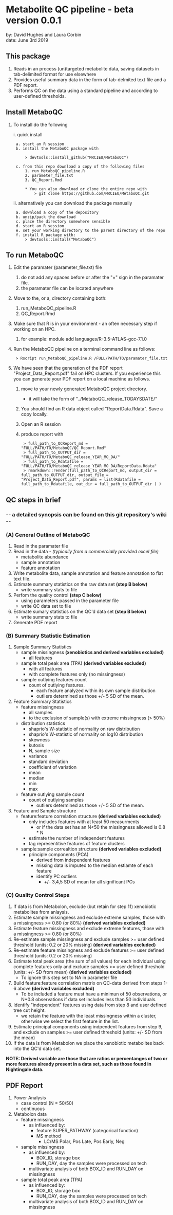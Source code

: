 # Metabolite QC pipeline - beta version 0.0.1

by: David Hughes and Laura Corbin	
date: June 3rd 2019

## This package
1. Reads in an process (un)targeted metabolite data, saving datasets in tab-delimited format for use elsewhere
2. Provides useful summary data in the form of tab-delmited text file and a PDF report.
3. Performs QC on the data using a standard pipeline and according to user-defined thresholds.

## Install MetaboQC
1. To install do the following
	
	 i. quick install
	
		a. start an R session
		b. install the MetaboQC package with

			> devtools::install_github("MRCIEU/MetaboQC")

		c. from this repo download a copy of the following files
			1. run_MetaboQC_pipeline.R
			2. parameter_file.txt
			3. QC_Report.Rmd
			
			* You can also download or clone the entire repo with
				> git clone https://github.com/MRCIEU/MetaboQC.git

	ii. alternatively you can download the package manually

		a. download a copy of the depository
		b. unzip/pack the download
		c. place the directory somewhere sensible
		d. start an R session
		e. set your working directory to the parent directory of the repo
		f. install R package with: 
			> devtools::install("MetaboQC")


## To run MetaboQC

1. Edit the paramater (parameter_file.txt) file
	1.	do not add any spaces before or after the "=" sign in the paramater file.
	2. the paramater file can be located anywhere
2. Move to the, or a, directory containing both:
	1. run_MetaboQC_pipeline.R
	2. QC_Report.Rmd
3. Make sure that R is in your environment - an often necessary step if working on an HPC.
	1. for example: module add languages/R-3.5-ATLAS-gcc-7.1.0
4. Run the MetaboQC pipeline on a terminal command line as follows:
		
		> Rscript run_MetaboQC_pipeline.R /FULL/PATH/TO/paramater_file.txt

5. We have seen that the generation of the PDF report "Project_Data_Report.pdf" fail on HPC clusters. If you experience this you can generate your PDF report on a local machine as follows.
	1. move to your newly generated MetaboQC project directory. 
		* it will take the form of "../MetaboQC_release_TODAYSDATE/"
	2. You should find an R data object called "ReportData.Rdata". Save a copy locally.
	3. Open an R session
	4. produce report with
		
			> full_path_to_QCReport_md = "FULL/PATH/TO/MetaboQC/QC_Report.Rmd"
			> full_path_to_OUTPUT_dir = "FULL/PATH/TO/MetaboQC_release_YEAR_MO_DA/"
			> full_path_to_Rdatafile = "FULL/PATH/TO/MetaboQC_release_YEAR_MO_DA/ReportData.Rdata"
			> rmarkdown::render(full_path_to_QCReport_md, output_dir = full_path_to_OUTPUT_dir, output_file = "Project_Data_Report.pdf", params = list(Rdatafile = full_path_to_Rdatafile, out_dir = full_path_to_OUTPUT_dir ) )


## QC steps in brief

### -- a detailed synopsis can be found on this git repository's wiki --

### (A) General Outline of MetaboQC
1. Read in the paramater file
2. Read in the data  -  *(typically from a commercially provided excel file)*
	* metabolite abundance
	* sample annotation
	* feature annotation
3. Write metabolite data, sample annotation and feature annotation to flat text file.
4. Estimate summary statistics on the raw data set **(step B below)**
	* write summary stats to file
5. Perfom the quality control **(step C below)**
	* using parameters passed in the parameter file 
	* write QC data set to file
6. Estimate sumary statistics on the QC'd data set **(step B below)**
	* write summary stats to file
7. Generate PDF report

### (B) Summary Statistic Estimation
1. Sample Summary Statistics
	* sample missingness **(xenobiotics and derived variables excluded)**
		+ all features
	* sample total peak area (TPA) **(derived variables excluded)**
		+ with all features 
		+ with complete features only (no missingness) 
	* sample outlying features count
		+ count of outlying features. 
			+ each feature analyzed within its own sample distribution
			+ outliers determined as those +/- 5 SD of the mean.
2. Feature Summary Statistics
	* feature missingness
		+ all samples
		+ to the exclusion of sample(s) with extreme missingness (> 50%)
	* distribution statistics
		+ shaprio's W-statistic of normality on raw distribution
		+ shaprio's W-statistic of normality on log10 distribution
		+ skewness
		+ kutosis
		+ N, sample size
		+ variance
		+ standard deviation
		+ coefficient of variation
		+ mean
		+ median
		+ min
		+ max
	* feature outlying sample count
		+ count of outlying samples 
			+ outliers determined as those +/- 5 SD of the mean.
3. Feature and Sample structure
	* feature:feature correlation structure **(derived variables excluded)**
		+ only includes features with at least 50 measurments
			+ or if the data set has an N<50 the missingness allowed is 0.8 * N
		+ estimate the number of independent features
		+ tag representitive features of feature clusters
	* sample:sample correaltion structure **(derived variables excluded)**
		+ principle components (PCA)
			* derived from independent features
			* missing data is imputed to the median estiamte of each feature
			* identify PC outliers
				* +/- 3,4,5 SD of mean for all significant PCs

### (C) Quality Control Steps
1. If data is from Metabolon, exclude (but retain for step 11) xenobiotic metabolites from anlaysis.
2. Estimate sample missingness and exclude extreme samples, those with a missingness >= 0.80 (or 80%) **(derived variables excluded)**
3. Estimate feature missingness and exclude extreme features, those with a missingness >= 0.80 (or 80%)
4. Re-estimate sample missingness and exclude samples >= user defined threshold (units: 0.2 or 20% missing) **(derived variables excluded)**
5. Re-estimate feature missingness and exclude features >= user defined threshold (units: 0.2 or 20% missing)
6. Estimate total peak area (the sum of all values) for each individual using complete features only and exclude samples >= user defined threshold (units: +/- SD from mean)  **(derived variables excluded)**
	* To ignore this step set to NA in parameter file
8. Build feature:feature correlation matrix on QC-data derived from steps 1-6 above **(derived variables excluded)**
	* To be included a feature must have a minimun of 50 observations, or N*0.8 observations if data set includes less than 50 individuals.
9. Identify "independent" features using data from step 8 and user defined tree cut height.
	* we retain the feature with the least missingness within a cluster, otherwise we select the first feature in the list. 	
10. Estimate principal components using indpendent features from step 9, and exclude on samples >= user defined threshold (units: +/- SD from the mean)
11. If the data is from Metabolon we place the xenobiotic metabolites back into the QC'd data set. 


**NOTE: Derived variable are those that are ratios or percentanges of two or more features already present in a data set, such as those found in Nightingale data.**

## PDF Report

1. Power Analysis
	* case control (N = 50/50) 
	* continuous
2. Metabolon data
	* feature missingness
		+ as influenced by:
			+ feature SUPER_PATHWAY (categorical function)
			+ MS method
				+ LC/MS Polar, Pos Late, Pos Early, Neg
	* sample missingness
		+ as influenced by:
			+ BOX_ID, storage box
			+ RUN_DAY, day the samples were processed on tech
		+ multivariate analysis of both BOX_ID and RUN_DAY on missingness
	* sample total peak area (TPA)
		+ as influenced by:
			+ BOX_ID, storage box
			+ RUN_DAY, day the samples were processed on tech
		+ multivariate analysis of both BOX_ID and RUN_DAY on missingness
	